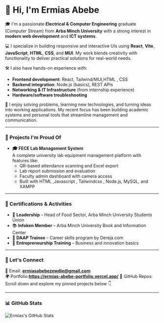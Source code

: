 # 👋 Hi, I'm Ermias Abebe

🎓 I'm a passionate **Electrical & Computer Engineering** graduate (Computer Stream) from **Arba Minch University** with a strong interest in **modern web development** and **ICT systems**.

💻 I specialize in building responsive and interactive UIs using **React**, **Vite**, **JavaScript**, **HTML**, **CSS**, and **MUI**. My work blends creativity with functionality to deliver practical solutions for real-world needs.

🛠️ I also have hands-on experience with:
- **Frontend development**: React, Tailwind/MUI,HTML , CSS
- **Backend integration**: Node.js (basics), REST APIs 
- **Networking & IT Infrastructure** (from internship experience)
- **Hardware/software troubleshooting**

🧠 I enjoy solving problems, learning new technologies, and turning ideas into working applications. My recent focus has been building academic systems and personal tools that streamline management and communication.

---

### 🚀 Projects I'm Proud Of

- **🎓 FECE Lab Management System**  
  A complete university lab equipment management platform with features like:
  - QR-based attendance scanning and Excel export  
  - Lab report submission and evaluation  
  - Faculty admin dashboard with camera access  
  - Built with HTML ,Javascript , Tailwindcss , Node.js, MySQL, and XAMPP

---

### 🏅 Certifications & Activities

- 🥇 **Leadership** – Head of Food Sector, Arba Minch University Students Union  
- 📚 **Infoken Member** – Arba Minch University Book and Information Center  
- 🧭 **DAAP Trainee** – Career skills program by Dereja.com  
- 🚀 **Entrepreneurship Training** – Business and innovation basics  

---

### 💬 Let's Connect

📧 Email: **ermiasabebezewdie@gmail.com**  
🌍 Portfolio:**https://ermias-abebe-portfolio.vercel.app/**
📂 GitHub Repos: Scroll down and explore my pinned projects below 👇  

---

### 📊 GitHub Stats

![Ermias's GitHub Stats](https://github-readme-stats.vercel.app/api?username=ermi21ad&show_icons=true&theme=tokyonight)

